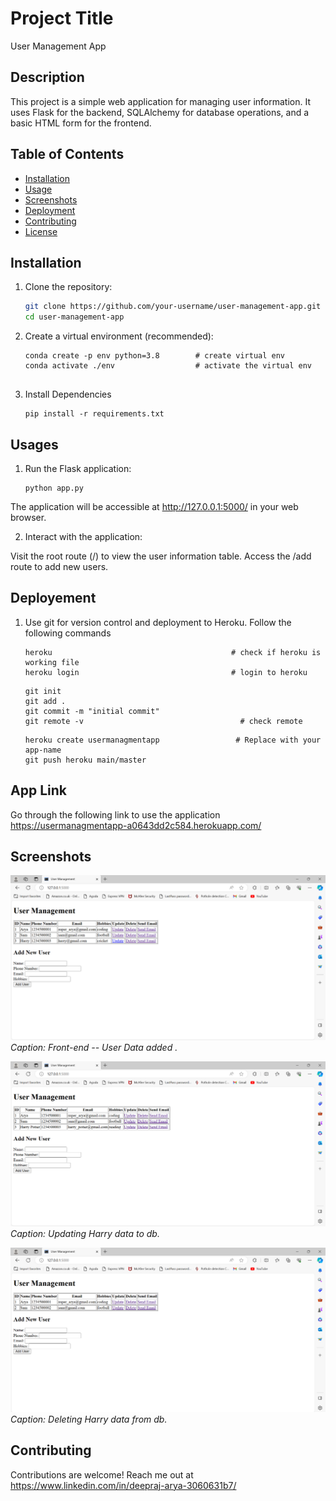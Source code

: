# Project Title

User Management App

## Description

This project is a simple web application for managing user information. It uses Flask for the backend, SQLAlchemy for database operations, and a basic HTML form for the frontend.

## Table of Contents

- [Installation](#installation)
- [Usage](#usage)
- [Screenshots](#screenshots)
- [Deployment](#deployment)
- [Contributing](#contributing)
- [License](#license)

## Installation

1. Clone the repository:

   ```bash
   git clone https://github.com/your-username/user-management-app.git
   cd user-management-app

2. Create a virtual environment (recommended):
   ```
   conda create -p env python=3.8        # create virtual env
   conda activate ./env                  # activate the virtual env


3. Install Dependencies
   ``` 
   pip install -r requirements.txt
   ```

## Usages

1. Run the Flask application:
   ``` 
   python app.py
   ```
The application will be accessible at http://127.0.0.1:5000/ in your web browser.

2. Interact with the application:

Visit the root route (/) to view the user information table.
Access the /add route to add new users.


## Deployement

1. Use git for version control and deployment to Heroku. Follow the following commands

    ```
    heroku                                        # check if heroku is working file
    heroku login                                  # login to heroku
    ```
    
    ```
    git init
    git add .
    git commit -m "initial commit"
   git remote -v                                   # check remote
    ```
    
    ```
    heroku create usermanagmentapp                 # Replace with your app-name
    git push heroku main/master
    ```

## App Link

Go through the following link to use the application
https://usermanagmentapp-a0643dd2c584.herokuapp.com/


## Screenshots

![Screenshot 1](screenshots/Screenshot%20(133).png)
*Caption: Front-end -- User Data added .*

![Screenshot 2](screenshots/Screenshot%20(134).png)
*Caption: Updating Harry data to db.*

![Screenshot 2](screenshots/Screenshot%20(132).png)
*Caption: Deleting Harry data from db.*

## Contributing
Contributions are welcome! Reach me out at https://www.linkedin.com/in/deepraj-arya-3060631b7/

